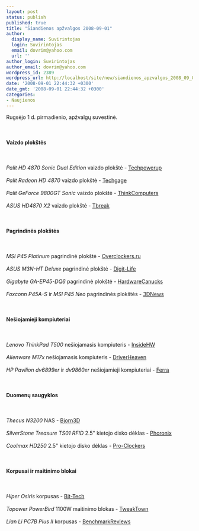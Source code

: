 ```yaml
---
layout: post
status: publish
published: true
title: "Šiandienos apžvalgos 2008-09-01"
author:
  display_name: Suvirintojas
  login: Suvirintojas
  email: dovrim@yahoo.com
  url: ''
author_login: Suvirintojas
author_email: dovrim@yahoo.com
wordpress_id: 2389
wordpress_url: http://localhost/site/new/siandienos_apzvalgos_2008_09_01/
date: '2008-09-01 22:44:32 +0300'
date_gmt: '2008-09-01 22:44:32 +0300'
categories:
- Naujienos
---
```

<p>Rugsėjo 1 d. pirmadienio, apžvalgų suvestinė.<br />
<br><br />
<br><b>Vaizdo plokštės</b><br />
<br><br />
<br><i>Palit HD 4870 Sonic Dual Edition</i> vaizdo plokštė - <a class="ns" href="http://www.techpowerup.com/reviews/Palit/HD_4870_Sonic_Dual_Edition/">Techpowerup</a><br />
<br><i>Palit Radeon HD 4870</i> vaizdo plokštė - <a class="ns" href="http://techgage.com/article/palit_radeon_hd_4870_512mb/">Techgage</a><br />
<br><i>Palit GeForce 9800GT Sonic</i> vaizdo plokštė - <a class="ns" href="http://www.thinkcomputers.org/index.php?x=reviews&id=824">ThinkComputers</a><br />
<br><i>ASUS HD4870 X2</i> vaizdo plokštė - <a class="ns" href="http://www.tbreak.com/reviews/article.php?id=627">Tbreak</a><br />
<br><br />
<br><b>Pagrindinės plokštės</b><br />
<br><br />
<br><i>MSI P45 Platinum</i> pagrindinė plokštė - <a class="ns" href="http://www.overclockers.ru/lab/30238.shtml">Overclockers.ru</a><br />
<br><i>ASUS M3N-HT Deluxe</i> pagrindinė plokštė - <a class="ns" href="http://www.digit-life.com/articles3/mainboard/asus-m3n-ht-deluxe-nforce780a-p1.html">Digit-Life</a><br />
<br><i>Gigabyte GA-EP45-DQ6</i> pagrindinė plokštė - <a class="ns" href="http://www.hardwarecanucks.com/forum/hardware-canucks-reviews/9743-gigabyte-ga-ep45-dq6-motherboard-review.html">HardwareCanucks</a><br />
<br><i>Foxconn P45A-S</i> ir <i>MSI P45 Neo</i> pagrindinės plokštės - <a class="ns" href="http://www.3dnews.ru/motherboard/msi_i_foxconn_p45/">3DNews</a><br />
<br><br />
<br><b>Nešiojamieji kompiuteriai</b><br />
<br><br />
<br><i>Lenovo ThinkPad T500</i> nešiojamasis kompiuteris - <a class="ns" href="http://www.insidehw.com/Reviews/Notebooks/Lenovo-ThinkPad-T500.html">InsideHW</a><br />
<br><i>Alienware M17x</i> nešiojamasis kompiuteris - <a class="ns" href="http://www.driverheaven.net/reviews.php?reviewid=617">DriverHeaven</a><br />
<br><i>HP Pavilion dv6899er</i> ir <i>dv9860er</i> nešiojamieji kompiuteriai - <a class="ns" href="http://www.ferra.ru/online/mobilis/80971/">Ferra</a><br />
<br><br />
<br><b>Duomenų saugyklos</b><br />
<br><br />
<br><i>Thecus N3200</i> NAS - <a class="ns" href="http://www.bjorn3d.com/read.php?cID=1326">Bjorn3D</a><br />
<br><i>SilverStone Treasure TS01 RFID</i> 2.5&quot; kietojo disko dėklas - <a class="ns" href="http://www.phoronix.com/scan.php?page=article&item=silverstone_rfid_treasure&num=1">Phoronix</a><br />
<br><i>Coolmax HD250</i> 2.5&quot; kietojo disko dėklas - <a class="ns" href="http://www.pro-clockers.com/reviews/?id=95&page=3">Pro-Clockers</a><br />
<br><br />
<br><b>Korpusai ir maitinimo blokai</b><br />
<br><br />
<br><i>Hiper Osiris</i> korpusas - <a class="ns" href="http://www.bit-tech.net/hardware/2008/09/01/hiper-osiris-review/1">Bit-Tech</a><br />
<br><i>Topower PowerBird</i> 1100W maitinimo blokas - <a class="ns" href="http://www.tweaktown.com/reviews/1579/topower_powerbird_1100_watt_modular_power_supply/index.html">TweakTown</a><br />
<br><i>Lian Li PC7B Plus II</i> korpusas - <a class="ns" href="http://benchmarkreviews.com/index.php?option=com_content&task=view&id=217&Itemid=1">BenchmarkReviews</a><br />
<br><br />
<br><br />
<br></p>
